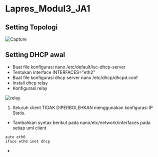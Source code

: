 # Lapres_Modul3_JA1

## Setting Topologi

![Capture](https://user-images.githubusercontent.com/42942671/67634385-ade64e00-f8ed-11e9-8987-8717dc7cd564.PNG)

## Setting DHCP awal

- Buat file konfigurasi nano /etc/default/isc-dhcp-server
- Tentukan interface INTERFACES="eth2"
- Buat file konfigurasi dhcp server nano /etc/dhcp/dhcpd.conf
- Install dhcp relay
- Konfigurasi relay

![relay](https://user-images.githubusercontent.com/42942671/67634489-47622f80-f8ef-11e9-85c3-8a14f51837a5.PNG)


1. Seluruh client TIDAK DIPERBOLEHKAN menggunakan konfigurasi IP Statis.

- Tambahkan syntax berikut pada nano/etc/network/interfaces pada setiap uml client

```
auto eth0
iface eth0 inet dhcp
```

- 
